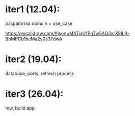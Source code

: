 # iter1 (12.04):
разработка domain + use_case

https://excalidraw.com/#json=MATixU1PqTw5AQ3arX8II,R-BbMPCb1beMa2y0s3FdwA

# iter2 (19.04):
database, ports, refresh process

# iter3 (26.04):
mw, build app

